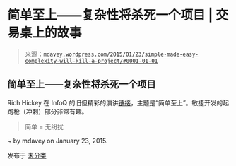 <!--yml

分类：未分类

date: 2024-05-18 05:44:19

-->

# 简单至上——复杂性将杀死一个项目 | 交易桌上的故事

> 来源：[`mdavey.wordpress.com/2015/01/23/simple-made-easy-complexity-will-kill-a-project/#0001-01-01`](https://mdavey.wordpress.com/2015/01/23/simple-made-easy-complexity-will-kill-a-project/#0001-01-01)

## 简单至上——复杂性将杀死一个项目

Rich Hickey 在 InfoQ 的旧但精彩的演讲[链接](http://www.infoq.com/presentations/Simple-Made-Easy)，主题是“简单至上”。敏捷开发的起跑枪（冲刺）部分非常有趣。

> 简单 = 无纷扰

~ by mdavey on January 23, 2015.

发布于 [未分类](https://mdavey.wordpress.com/category/uncategorized/)
